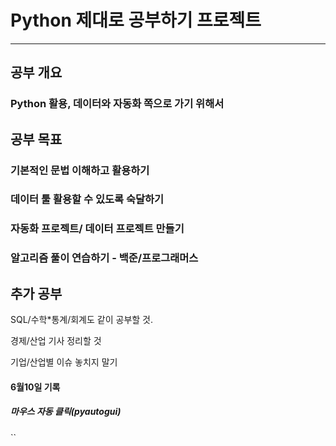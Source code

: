 <h1>Python 제대로 공부하기 프로젝트</h1>

---

<h2>공부 개요</h2>
   <h3>Python 활용, 데이터와 자동화 쪽으로 가기 위해서</h3> 
<h2>공부 목표</h2>
    <h3>기본적인 문법 이해하고 활용하기</h3>
    <h3>데이터 툴 활용할 수 있도록 숙달하기</h3>
    <h3>자동화 프로젝트/ 데이터 프로젝트 만들기</h3>
    <h3> 알고리즘 풀이 연습하기 - 백준/프로그래머스</h3>

<h2>추가 공부</h2>
    <p>SQL/수학*통계/회계도 같이 공부할 것.</p>
    <p>경제/산업 기사 정리할 것</p>
    <p>기업/산업별 이슈 놓치지 말기</p>

<h4>6월10일 기록</h4>
   <h5>마우스 자동 클릭(pyautogui)</h5>
``
